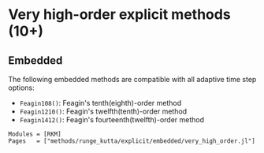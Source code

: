 
# Very high-order explicit methods (10+)

## Embedded

The following embedded methods are compatible with all adaptive time step options:

- `Feagin108()`: Feagin's tenth(eighth)-order method
- `Feagin1210()`: Feagin's twelfth(tenth)-order method
- `Feagin1412()`: Feagin's fourteenth(twelfth)-order method

```@autodocs
Modules = [RKM]
Pages   = ["methods/runge_kutta/explicit/embedded/very_high_order.jl"]
```